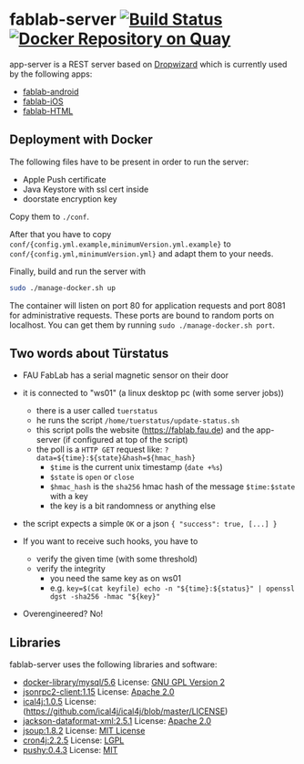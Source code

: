 # fablab-server [![Build Status](https://travis-ci.org/fau-fablab/app-server.svg?branch=master)](https://travis-ci.org/fau-fablab/app-server) [![Docker Repository on Quay](https://quay.io/repository/faufablab/app-server/status "Docker Repository on Quay")](https://quay.io/repository/faufablab/app-server)

app-server is a REST server based on [Dropwizard](http://www.dropwizard.io) which is currently used by the following apps:
- [fablab-android](https://github.com/FAU-Inf2/fablab-android)
- [fablab-iOS](https://github.com/FAU-Inf2/fablab-ios)
- [fablab-HTML](https://github.com/FAU-Inf2/fablab-html)

## Deployment with Docker

The following files have to be present in order to run the server:

- Apple Push certificate
- Java Keystore with ssl cert inside
- doorstate encryption key

Copy them to `./conf`.

After that you have to copy `conf/{config.yml.example,minimumVersion.yml.example}` to `conf/{config.yml,minimumVersion.yml}` and adapt them to your needs.

Finally, build and run the server with

```bash
sudo ./manage-docker.sh up
```

The container will listen on port 80 for application requests and port 8081 for administrative requests. These ports are bound to random ports on localhost. You can get them by running `sudo ./manage-docker.sh port`.

## Two words about Türstatus

 - FAU FabLab has a serial magnetic sensor on their door
 - it is connected to "ws01" (a linux desktop pc (with some server jobs))
   - there is a user called `tuerstatus`
   - he runs the script `/home/tuerstatus/update-status.sh`
   - this script polls the website (https://fablab.fau.de) and the app-server (if configured at top of the script)
   - the poll is a `HTTP GET` request like: `?data=${time}:${state}&hash=${hmac_hash}`
     - `$time` is the current unix timestamp (`date +%s`)
     - `$state` is `open` or `close`
     - `$hmac_hash` is the `sha256` hmac hash of the message `$time:$state` with a key
     - the key is a bit randomness or anything else
  - the script expects a simple `OK` or a json `{ "success": true, [...] }`

 - If you want to receive such hooks, you have to
   - verify the given time (with some threshold)
   - verify the integrity
     - you need the same key as on ws01
     - e.g. `key=$(cat keyfile) echo -n "${time}:${status}" | openssl dgst -sha256 -hmac "${key}"`
 - Overengineered? No!

## Libraries

fablab-server uses the following libraries and software:
* [docker-library/mysql/5.6](https://github.com/docker-library/mysql/tree/1f430aeee538aec3b51554ca9fc66955231b3563/5.6)     License: [GNU GPL Version 2](https://github.com/docker-library/mysql/blob/1f430aeee538aec3b51554ca9fc66955231b3563/LICENSE)
* [jsonrpc2-client:1.15](http://software.dzhuvinov.com/json-rpc-2.0-client.html)        License: [Apache 2.0](http://software.dzhuvinov.com/files/jsonrpc2server/LICENSE.txt)
* [ical4j:1.0.5](https://github.com/ical4j/ical4j)    License: (https://github.com/ical4j/ical4j/blob/master/LICENSE)
* [jackson-dataformat-xml:2.5.1](https://github.com/FasterXML/jackson-dataformat-xml)   License: [Apache 2.0](https://github.com/FasterXML/jackson-dataformat-xml/wiki#licensing)
* [jsoup:1.8.2](http://jsoup.org)  License: [MIT License](http://jsoup.org/license)
* [cron4j:2.2.5](http://www.sauronsoftware.it/projects/cron4j/) License: [LGPL](http://www.sauronsoftware.it/projects/cron4j/)
* [pushy:0.4.3](https://github.com/relayrides/pushy) License: [MIT](https://github.com/relayrides/pushy)
